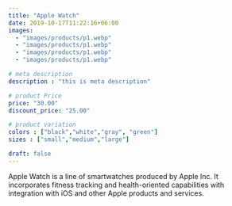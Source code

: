 ```yaml
---
title: "Apple Watch"
date: 2019-10-17T11:22:16+06:00
images: 
  - "images/products/p1.webp"
  - "images/products/p1.webp"
  - "images/products/p1.webp"
  - "images/products/p1.webp"

# meta description
description : "this is meta description"

# product Price
price: "30.00"
discount_price: "25.00"

# product variation
colors : ["black","white","gray", "green"]
sizes : ["small","medium","large"]

draft: false
---
```


Apple Watch is a line of smartwatches produced by Apple Inc. It incorporates fitness tracking and health-oriented capabilities with integration with iOS and other Apple products and services.
